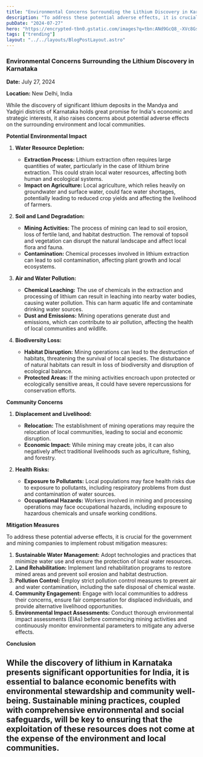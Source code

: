 ```yaml
---
title: "Environmental Concerns Surrounding the Lithium Discovery in Karnataka"
description: "To address these potential adverse effects, it is crucial for the government and mining companies to implement robust mitigation measures"
pubDate: "2024-07-27"
hero: "https://encrypted-tbn0.gstatic.com/images?q=tbn:ANd9GcQ8_-XVc8GsrUntPT53FTbbcKdCm_0qWD4FtUCn3S3Gi7Lw2nTR1QbJVD_2UwCa4fUGmqk&usqp=CAU"
tags: ["trending"]
layout: "../../layouts/BlogPostLayout.astro"
---
```

### Environmental Concerns Surrounding the Lithium Discovery in Karnataka

**Date:** July 27, 2024

**Location:** New Delhi, India

While the discovery of significant lithium deposits in the Mandya and Yadgiri districts of Karnataka holds great promise for India's economic and strategic interests, it also raises concerns about potential adverse effects on the surrounding environment and local communities.

**Potential Environmental Impact**

1. **Water Resource Depletion:**
   - **Extraction Process:** Lithium extraction often requires large quantities of water, particularly in the case of lithium brine extraction. This could strain local water resources, affecting both human and ecological systems.
   - **Impact on Agriculture:** Local agriculture, which relies heavily on groundwater and surface water, could face water shortages, potentially leading to reduced crop yields and affecting the livelihood of farmers.

2. **Soil and Land Degradation:**
   - **Mining Activities:** The process of mining can lead to soil erosion, loss of fertile land, and habitat destruction. The removal of topsoil and vegetation can disrupt the natural landscape and affect local flora and fauna.
   - **Contamination:** Chemical processes involved in lithium extraction can lead to soil contamination, affecting plant growth and local ecosystems.

3. **Air and Water Pollution:**
   - **Chemical Leaching:** The use of chemicals in the extraction and processing of lithium can result in leaching into nearby water bodies, causing water pollution. This can harm aquatic life and contaminate drinking water sources.
   - **Dust and Emissions:** Mining operations generate dust and emissions, which can contribute to air pollution, affecting the health of local communities and wildlife.

4. **Biodiversity Loss:**
   - **Habitat Disruption:** Mining operations can lead to the destruction of habitats, threatening the survival of local species. The disturbance of natural habitats can result in loss of biodiversity and disruption of ecological balance.
   - **Protected Areas:** If the mining activities encroach upon protected or ecologically sensitive areas, it could have severe repercussions for conservation efforts.

**Community Concerns**

1. **Displacement and Livelihood:**
   - **Relocation:** The establishment of mining operations may require the relocation of local communities, leading to social and economic disruption.
   - **Economic Impact:** While mining may create jobs, it can also negatively affect traditional livelihoods such as agriculture, fishing, and forestry.

2. **Health Risks:**
   - **Exposure to Pollutants:** Local populations may face health risks due to exposure to pollutants, including respiratory problems from dust and contamination of water sources.
   - **Occupational Hazards:** Workers involved in mining and processing operations may face occupational hazards, including exposure to hazardous chemicals and unsafe working conditions.

**Mitigation Measures**

To address these potential adverse effects, it is crucial for the government and mining companies to implement robust mitigation measures:

1. **Sustainable Water Management:** Adopt technologies and practices that minimize water use and ensure the protection of local water resources.
2. **Land Rehabilitation:** Implement land rehabilitation programs to restore mined areas and prevent soil erosion and habitat destruction.
3. **Pollution Control:** Employ strict pollution control measures to prevent air and water contamination, including the safe disposal of chemical waste.
4. **Community Engagement:** Engage with local communities to address their concerns, ensure fair compensation for displaced individuals, and provide alternative livelihood opportunities.
5. **Environmental Impact Assessments:** Conduct thorough environmental impact assessments (EIAs) before commencing mining activities and continuously monitor environmental parameters to mitigate any adverse effects.

**Conclusion**

While the discovery of lithium in Karnataka presents significant opportunities for India, it is essential to balance economic benefits with environmental stewardship and community well-being. Sustainable mining practices, coupled with comprehensive environmental and social safeguards, will be key to ensuring that the exploitation of these resources does not come at the expense of the environment and local communities.
---